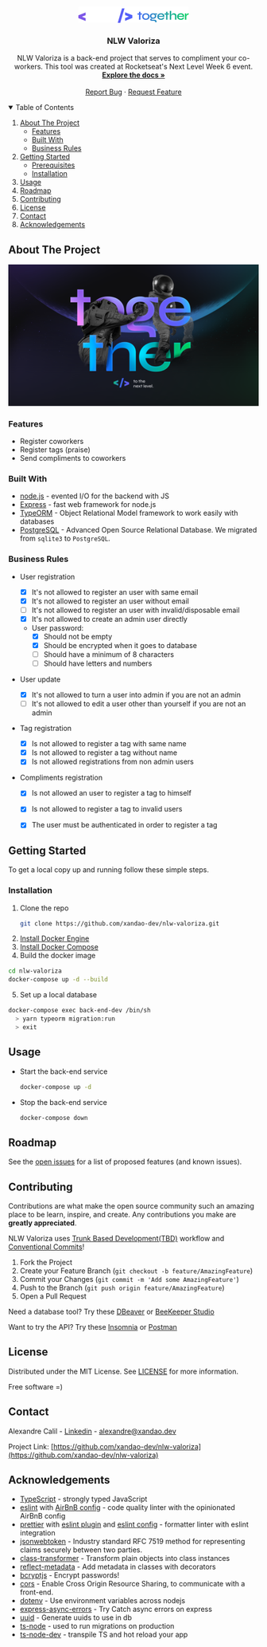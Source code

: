 
<br />
<p align="center">
  <a href="https://github.com/xandao-dev/nlw-valoriza">
    <img src="images/nlw.png" alt="Logo" width="222" height="32">
  </a>

  <h3 align="center">NLW Valoriza</h3>

  <p align="center">
  NLW Valoriza is a back-end project that serves to compliment your co-workers.
  This tool was created at Rocketseat's Next Level Week 6 event.
    <br />
    <a href="https://github.com/xandao-dev/nlw-valoriza"><strong>Explore the docs »</strong></a>
    <br />
    <br />
    <a href="https://github.com/xandao-dev/nlw-valoriza/issues">Report Bug</a>
    ·
    <a href="https://github.com/xandao-dev/nlw-valoriza/issues">Request Feature</a>
  </p>
</p>



<!-- TABLE OF CONTENTS -->
<details open="open">
  <summary>Table of Contents</summary>
  <ol>
    <li>
      <a href="#about-the-project">About The Project</a>
      <ul>
        <li><a href="#features">Features</a></li>
        <li><a href="#built-with">Built With</a></li>
        <li><a href="#business-rules">Business Rules</a></li>
      </ul>
    </li>
    <li>
      <a href="#getting-started">Getting Started</a>
      <ul>
        <li><a href="#prerequisites">Prerequisites</a></li>
        <li><a href="#installation">Installation</a></li>
      </ul>
    </li>
    <li><a href="#usage">Usage</a></li>
    <li><a href="#roadmap">Roadmap</a></li>
    <li><a href="#contributing">Contributing</a></li>
    <li><a href="#license">License</a></li>
    <li><a href="#contact">Contact</a></li>
    <li><a href="#acknowledgements">Acknowledgements</a></li>
  </ol>
</details>



<!-- ABOUT THE PROJECT -->
## About The Project

<div align="center">
  <a href="https://github.com/xandao-dev/nlw-valoriza">
    <img src="images/together.png" alt="NLW Together">
  </a>
</div>

### Features

* Register coworkers
* Register tags (praise)
* Send compliments to coworkers

### Built With

* [node.js](https://nodejs.org/) - evented I/O for the backend with JS
* [Express](https://expressjs.com/) - fast web framework for node.js
* [TypeORM](https://typeorm.io/#/) - Object Relational Model framework to work easily with databases
* [PostgreSQL](https://www.postgresql.org/) - Advanced Open Source Relational Database. We migrated from `sqlite3` to `PostgreSQL`.

### Business Rules

- User registration

	- [x] It's not allowed to register an user with same email
	- [x] It's not allowed to register an user without email
  - [ ] It's not allowed to register an user with invalid/disposable email
  - [x] It's not allowed to create an admin user directly
  - User password:
    - [x] Should not be empty
    - [x] Should be encrypted when it goes to database
    - [ ] Should have a minimum of 8 characters
    - [ ] Should have letters and numbers

- User update

  - [x] It's not allowed to turn a user into admin if you are not an admin
  - [ ] It's not allowed to edit a user other than yourself if you are not an admin

- Tag registration

	- [x] Is not allowed to register a tag with same name
	- [x] Is not allowed to register a tag without name
	- [x] Is not allowed registrations from non admin users

- Compliments registration

	- [x] Is not allowed an user to register a tag to himself
	- [x] Is not allowed to register a tag to invalid users
	- [x] The user must be authenticated in order to register a tag


<!-- GETTING STARTED -->
## Getting Started

To get a local copy up and running follow these simple steps.

### Installation

1. Clone the repo
   ```sh
   git clone https://github.com/xandao-dev/nlw-valoriza.git
   ```
2. [Install Docker Engine](https://docs.docker.com/engine/install/)
3. [Install Docker Compose](https://docs.docker.com/compose/install/)
4. Build the docker image
  ```sh
  cd nlw-valoriza
  docker-compose up -d --build
  ```
5. Set up a local database
  ```sh
docker-compose exec back-end-dev /bin/sh
    > yarn typeorm migration:run
    > exit
  ```



<!-- USAGE EXAMPLES -->
## Usage

* Start the back-end service
	```sh
  docker-compose up -d
  ```
* Stop the back-end service
  ```sh
  docker-compose down
  ```

<!-- ROADMAP -->
## Roadmap

See the [open issues](https://github.com/xandao-dev/nlw-valoriza/issues) for a list of proposed features (and known issues).



<!-- CONTRIBUTING -->
## Contributing

Contributions are what make the open source community such an amazing place to be learn, inspire, and create. Any contributions you make are **greatly appreciated**.

NLW Valoriza uses [Trunk Based Development(TBD)](https://trunkbaseddevelopment.com/) workflow and [Conventional Commits](www.conventionalcommits.org)!

1. Fork the Project
2. Create your Feature Branch (`git checkout -b feature/AmazingFeature`)
3. Commit your Changes (`git commit -m 'Add some AmazingFeature'`)
4. Push to the Branch (`git push origin feature/AmazingFeature`)
5. Open a Pull Request

Need a database tool? Try these [DBeaver](https://dbeaver.io/) or [BeeKeeper Studio](https://www.beekeeperstudio.io/)

Want to try the API? Try these [Insomnia](https://insomnia.rest/) or [Postman](https://www.postman.com/)

<!-- LICENSE -->
## License

Distributed under the MIT License. See [LICENSE](./LICENSE.md) for more information.

Free software =)


<!-- CONTACT -->
## Contact

Alexandre Calil - [Linkedin](https://www.linkedin.com/in/xandao-dev/) - [alexandre@xandao.dev](mailto:alexandre@xandao.dev)

Project Link: [https://github.com/xandao-dev/nlw-valoriza](https://github.com/xandao-dev/nlw-valoriza)

## Acknowledgements

* [TypeScript](https://www.typescriptlang.org/) - strongly typed JavaScript
* [eslint](https://github.com/eslint/eslint) with [AirBnB config](https://github.com/iamturns/eslint-config-airbnb-typescript) - code quality linter with the opinionated AirBnB config
* [prettier](https://github.com/prettier/prettier) with [eslint plugin](https://github.com/prettier/eslint-plugin-prettier) and [eslint config](https://github.com/prettier/eslint-config-prettier) - formatter linter with eslint integration
* [jsonwebtoken](https://github.com/auth0/node-jsonwebtoken) - Industry standard RFC 7519 method for representing claims securely between two parties.
* [class-transformer](https://github.com/typestack/class-transformer) - Transform plain objects into class instances
* [reflect-metadata](https://github.com/rbuckton/reflect-metadata) - Add metadata in classes with decorators
* [bcryptjs](https://github.com/dcodeIO/bcrypt.js) - Encrypt passwords!
* [cors](https://github.com/expressjs/cors) - Enable Cross Origin Resource Sharing, to communicate with a front-end.
* [dotenv](https://github.com/motdotla/dotenv) - Use environment variables across nodejs
* [express-async-errors](https://github.com/davidbanham/express-async-errors) - Try Catch async errors on express
* [uuid](https://github.com/uuidjs/uuid) - Generate uuids to use in db
* [ts-node](https://github.com/TypeStrong/ts-node) - used to run migrations on production
* [ts-node-dev](https://github.com/wclr/ts-node-dev) - transpile TS and hot reload your app
